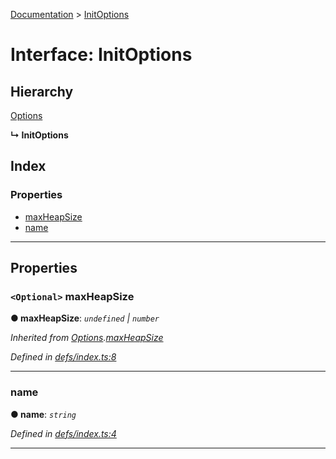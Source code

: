 [Documentation](../README.md) > [InitOptions](../interfaces/initoptions.md)

# Interface: InitOptions

## Hierarchy

 [Options](options.md)

**↳ InitOptions**

## Index

### Properties

* [maxHeapSize](initoptions.md#maxheapsize)
* [name](initoptions.md#name)

---

## Properties

<a id="maxheapsize"></a>

### `<Optional>` maxHeapSize

**● maxHeapSize**: *`undefined` \| `number`*

*Inherited from [Options](options.md).[maxHeapSize](options.md#maxheapsize)*

*Defined in [defs/index.ts:8](https://github.com/badbatch/cachemap/blob/6985edf/packages/map/src/defs/index.ts#L8)*

___
<a id="name"></a>

###  name

**● name**: *`string`*

*Defined in [defs/index.ts:4](https://github.com/badbatch/cachemap/blob/6985edf/packages/map/src/defs/index.ts#L4)*

___

